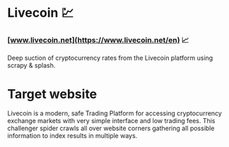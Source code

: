 # Livecoin :chart:
### [www.livecoin.net](https://www.livecoin.net/en) :chart_with_upwards_trend:
Deep suction of cryptocurrency rates from the Livecoin platform using scrapy &amp; splash.

# Target website 
Livecoin is a modern, safe Trading Platform for accessing cryptocurrency exchange markets with very simple interface and low trading fees. This challenger spider crawls all over  website corners gathering all possible information to index results in multiple ways.  

